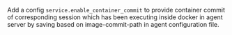 Add a config `service.enable_container_commit` to provide container commit of corresponding session which has been executing inside docker in agent server by saving based on image-commit-path in agent configuration file.